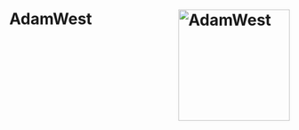 AdamWest <img align="right" heigth="200" width="200" alt="AdamWest" src="http://img2.wikia.nocookie.net/__cb20140612175355/family-guy-the-quest-for-stuff/images/7/76/Mayor_adam_west.jpg"/>
============


